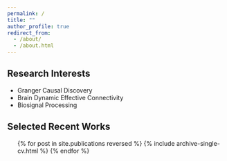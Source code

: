 ```yaml
---
permalink: /
title: ""
author_profile: true
redirect_from: 
  - /about/
  - /about.html
---
```


<!-- Insert image -->
<!-- ![Editing a markdown file for a talk](/images/editing-talk.png) -->

Research Interests
------
* Granger Causal Discovery
* Brain Dynamic Effective Connectivity
* Biosignal Processing



Selected Recent Works
------
  <ol>{% for post in site.publications reversed %}
    {% include archive-single-cv.html %}
  {% endfor %}</ol>
